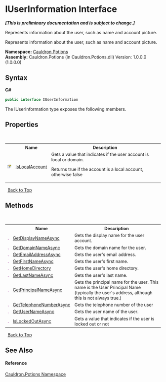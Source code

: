 # IUserInformation Interface
 _**\[This is preliminary documentation and is subject to change.\]**_

Represents information about the user, such as name and account picture.

Represents information about the user, such as name and account picture.

**Namespace:**&nbsp;<a href="N_Cauldron_Potions">Cauldron.Potions</a><br />**Assembly:**&nbsp;Cauldron.Potions (in Cauldron.Potions.dll) Version: 1.0.0.0 (1.0.0.0)

## Syntax

**C#**<br />
``` C#
public interface IUserInformation
```

The IUserInformation type exposes the following members.


## Properties
&nbsp;<table><tr><th></th><th>Name</th><th>Description</th></tr><tr><td>![Public property](media/pubproperty.gif "Public property")</td><td><a href="P_Cauldron_Potions_IUserInformation_IsLocalAccount">IsLocalAccount</a></td><td>
Gets a value that indicates if the user account is local or domain. 

 Returns true if the account is a local account, otherwise false</td></tr></table>&nbsp;
<a href="#iuserinformation-interface">Back to Top</a>

## Methods
&nbsp;<table><tr><th></th><th>Name</th><th>Description</th></tr><tr><td>![Public method](media/pubmethod.gif "Public method")</td><td><a href="M_Cauldron_Potions_IUserInformation_GetDisplayNameAsync">GetDisplayNameAsync</a></td><td>
Gets the display name for the user account.</td></tr><tr><td>![Public method](media/pubmethod.gif "Public method")</td><td><a href="M_Cauldron_Potions_IUserInformation_GetDomainNameAsync">GetDomainNameAsync</a></td><td>
Gets the domain name for the user.</td></tr><tr><td>![Public method](media/pubmethod.gif "Public method")</td><td><a href="M_Cauldron_Potions_IUserInformation_GetEmailAddressAsync">GetEmailAddressAsync</a></td><td>
Gets the user's email address.</td></tr><tr><td>![Public method](media/pubmethod.gif "Public method")</td><td><a href="M_Cauldron_Potions_IUserInformation_GetFirstNameAsync">GetFirstNameAsync</a></td><td>
Gets the user's first name.</td></tr><tr><td>![Public method](media/pubmethod.gif "Public method")</td><td><a href="M_Cauldron_Potions_IUserInformation_GetHomeDirectory">GetHomeDirectory</a></td><td>
Gets the user's home directory.</td></tr><tr><td>![Public method](media/pubmethod.gif "Public method")</td><td><a href="M_Cauldron_Potions_IUserInformation_GetLastNameAsync">GetLastNameAsync</a></td><td>
Gets the user's last name.</td></tr><tr><td>![Public method](media/pubmethod.gif "Public method")</td><td><a href="M_Cauldron_Potions_IUserInformation_GetPrincipalNameAsync">GetPrincipalNameAsync</a></td><td>
Gets the principal name for the user. This name is the User Principal Name (typically the user's address, although this is not always true.)</td></tr><tr><td>![Public method](media/pubmethod.gif "Public method")</td><td><a href="M_Cauldron_Potions_IUserInformation_GetTelephoneNumberAsync">GetTelephoneNumberAsync</a></td><td>
Gets the telephone number of the user</td></tr><tr><td>![Public method](media/pubmethod.gif "Public method")</td><td><a href="M_Cauldron_Potions_IUserInformation_GetUserNameAsync">GetUserNameAsync</a></td><td>
Gets the user name of the user.</td></tr><tr><td>![Public method](media/pubmethod.gif "Public method")</td><td><a href="M_Cauldron_Potions_IUserInformation_IsLockedOutAsync">IsLockedOutAsync</a></td><td>
Gets a value that indicates if the user is locked out or not</td></tr></table>&nbsp;
<a href="#iuserinformation-interface">Back to Top</a>

## See Also


#### Reference
<a href="N_Cauldron_Potions">Cauldron.Potions Namespace</a><br />